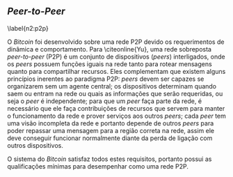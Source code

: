 ## *Peer-to-Peer*
\label{n2:p2p}

O *Bitcoin* foi desenvolvido sobre uma rede P2P devido os requerimentos de dinâmica e comportamento. Para \citeonline{Yu}, uma rede sobreposta *peer-to-peer* (P2P) é um conjunto de dispositivos (*peers*) interligados, onde os *peers* possuem funções iguais na rede tanto para rotear mensagens quanto para compartilhar recursos. Eles complementam que existem alguns princípios inerentes ao paradigma P2P: *peers* devem ser capazes se organizarem sem um agente central; os dispositivos determinam quando saem ou entram na rede ou quais as informações que serão requeridas, ou seja o *peer* é independente; para que um *peer* faça parte da rede, é necessário que ele faça contribuições de recursos que servem para manter o funcionamento da rede e prover serviços aos outros *peers*; cada *peer* tem uma visão incompleta da rede e portanto depende de outros *peers* para poder repassar uma mensagem para a região correta na rede, assim ele deve conseguir funcionar normalmente diante da perda de ligação com outros dispositivos.

O sistema do *Bitcoin* satisfaz todos estes requisitos, portanto possui as qualificações mínimas para desempenhar como uma rede P2P.

